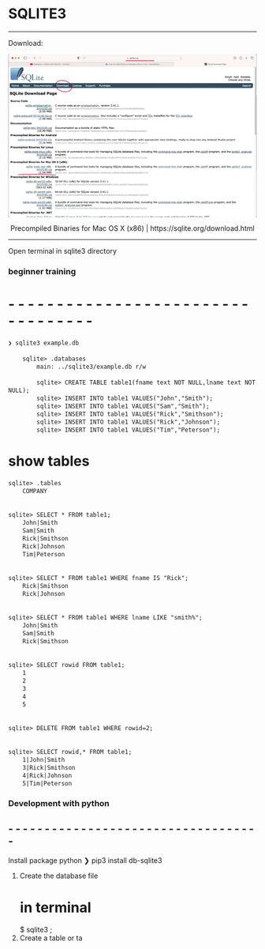 # SQLITE3

---
Download:

<p align="center">
    <img src="./001-scrennshoot-download-sqlite3.png" alt="sqlite.org" style="display: block; margin: 0 auto;">
</p>
<p align="center">Precompiled Binaries for Mac OS X (x86) | https://sqlite.org/download.html</p>

---

Open terminal in sqlite3 directory

### beginner training ###
# - - - - - - - - - - - - - - - - - - - - - - - - - - - - - - - - - - 
    
    ❯ sqlite3 example.db
    
        sqlite> .databases
            main: ../sqlite3/example.db r/w
            
            sqlite> CREATE TABLE table1(fname text NOT NULL,lname text NOT NULL);
            sqlite> INSERT INTO table1 VALUES("John","Smith");
            sqlite> INSERT INTO table1 VALUES("Sam","Smith");
            sqlite> INSERT INTO table1 VALUES("Rick","Smithson");
            sqlite> INSERT INTO table1 VALUES("Rick","Johnson");
            sqlite> INSERT INTO table1 VALUES("Tim","Peterson");



# show tables

    sqlite> .tables
        COMPANY
        

    sqlite> SELECT * FROM table1;
        John|Smith
        Sam|Smith
        Rick|Smithson
        Rick|Johnson
        Tim|Peterson


    sqlite> SELECT * FROM table1 WHERE fname IS "Rick";
        Rick|Smithson
        Rick|Johnson

    
    sqlite> SELECT * FROM table1 WHERE lname LIKE "smith%";
        John|Smith
        Sam|Smith
        Rick|Smithson


    sqlite> SELECT rowid FROM table1;
        1
        2
        3
        4
        5


    sqlite> DELETE FROM table1 WHERE rowid=2;


    sqlite> SELECT rowid,* FROM table1;
        1|John|Smith
        3|Rick|Smithson
        4|Rick|Johnson
        5|Tim|Peterson
    
### Development with python ###
## - - - - - - - - - - - - - - - - - - - - - - - - - - - - - - - - - - -
Install package python
❯ pip3 install db-sqlite3


1) Create the database file
    # in terminal 
    $ sqlite3 <name-of-database>;
2) Create a table or ta
